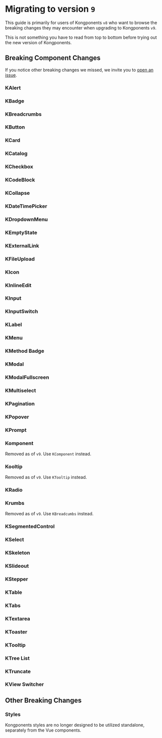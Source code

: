 # Migrating to version `9`

This guide is primarily for users of Kongponents `v8` who want to browse the breaking changes they may encounter when upgrading to Kongponents `v9`.

This is not something you have to read from top to bottom before trying out the new version of Kongponents.

## Breaking Component Changes

If you notice other breaking changes we missed, we invite you to [open an issue](https://github.com/Kong/kongponents/issues).

### KAlert


### KBadge


### KBreadcrumbs


### KButton


### KCard


### KCatalog


### KCheckbox


### KCodeBlock


### KCollapse


### KDateTimePicker


### KDropdownMenu


### KEmptyState


### KExternalLink


### KFileUpload


### KIcon


### KInlineEdit


### KInput


### KInputSwitch


### KLabel


### KMenu


### KMethod Badge


### KModal


### KModalFullscreen


### KMultiselect


### KPagination


### KPopover


### KPrompt


### Komponent

Removed as of `v9`. Use `KComponent` instead.

### Kooltip

Removed as of `v9`. Use `KTooltip` instead.

### KRadio

### Krumbs

Removed as of `v9`. Use `KBreadcumbs` instead.


### KSegmentedControl


### KSelect


### KSkeleton


### KSlideout


### KStepper


### KTable


### KTabs


### KTextarea


### KToaster


### KTooltip


### KTree List


### KTruncate


### KView Switcher


## Other Breaking Changes

### Styles

Kongponents styles are no longer designed to be utilized standalone, separately from the Vue components.
